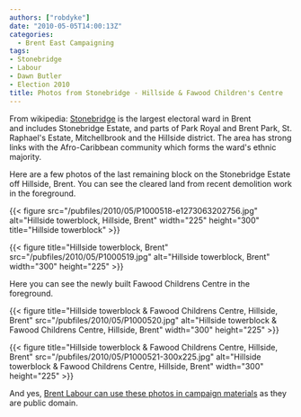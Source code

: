 ```yaml
---
authors: ["robdyke"]
date: "2010-05-05T14:00:13Z"
categories:
  - Brent East Campaigning
tags:
- Stonebridge
- Labour
- Dawn Butler
- Election 2010
title: Photos from Stonebridge - Hillside & Fawood Children's Centre
---
```

From wikipedia: [Stonebridge](http://en.wikipedia.org/wiki/Stonebridge,_London) is the largest electoral ward in Brent and includes Stonebridge Estate, and parts of Park Royal and Brent Park, St. Raphael's Estate, Mitchellbrook and the Hillside district. The area has strong links with the Afro-Caribbean community which forms the ward's ethnic majority.

Here are a few photos of the last remaining block on the Stonebridge Estate off Hillside, Brent. You can see the cleared land from recent demolition work in the foreground.
  
{{< figure src="/pubfiles/2010/05/P1000518-e1273063202756.jpg" alt="Hillside towerblock, Hillside, Brent" width="225" height="300" title="Hillside towerblock" >}}

{{< figure title="Hillside towerblock, Brent" src="/pubfiles/2010/05/P1000519.jpg" alt="Hillside towerblock, Brent" width="300" height="225" >}}

Here you can see the newly built Fawood Childrens Centre in the foreground.

{{< figure title="Hillside towerblock & Fawood Childrens Centre, Hillside, Brent" src="/pubfiles/2010/05/P1000520.jpg" alt="Hillside towerblock & Fawood Childrens Centre, Hillside, Brent" width="300" height="225" >}}
  
{{< figure title="Hillside towerblock & Fawood Childrens Centre, Hillside, Brent" src="/pubfiles/2010/05/P1000521-300x225.jpg" alt="Hillside towerblock & Fawood Childrens Centre, Hillside, Brent" width="300" height="225" >}}

And yes, [Brent Labour can use these photos in campaign materials](http://www.robdyke.com/2010/05/04/does-dawn-know-or-care-where-stonebridge-is) as they are public domain.